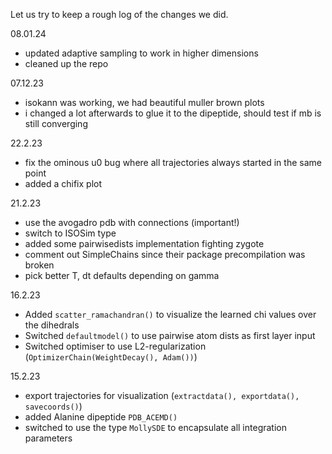 Let us try to keep a rough log of the changes we did.

08.01.24
- updated adaptive sampling to work in higher dimensions
- cleaned up the repo

07.12.23
- isokann was working, we had beautiful muller brown plots
- i changed a lot afterwards to glue it to the dipeptide, should test if mb is still converging

22.2.23
- fix the ominous u0 bug where all trajectories always started in the same point
- added a chifix plot

21.2.23
- use the avogadro pdb with connections (important!)
- switch to ISOSim type
- added some pairwisedists implementation fighting zygote
- comment out SimpleChains since their package precompilation was broken
- pick better T, dt defaults depending on gamma

16.2.23
- Added `scatter_ramachandran()` to visualize the learned chi values over the dihedrals
- Switched `defaultmodel()` to use pairwise atom dists as first layer input
- Switched optimiser to use L2-regularization (`OptimizerChain(WeightDecay(), Adam())`)

15.2.23
- export trajectories for visualization (`extractdata(), exportdata(), savecoords()`)
- added Alanine dipeptide `PDB_ACEMD()`
- switched to use the type `MollySDE` to encapsulate all integration parameters